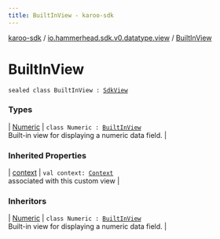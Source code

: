 ```yaml
---
title: BuiltInView - karoo-sdk
---
```


[karoo-sdk](../../index.html) / [io.hammerhead.sdk.v0.datatype.view](../index.html) / [BuiltInView](./index.html)

# BuiltInView

`sealed class BuiltInView : `[`SdkView`](../-sdk-view/index.html)

### Types

| [Numeric](-numeric/index.html) | `class Numeric : `[`BuiltInView`](./index.html)<br>Built-in view for displaying a numeric data field. |

### Inherited Properties

| [context](../-sdk-view/context.html) | `val context: `[`Context`](https://developer.android.com/reference/android/content/Context.html)<br>associated with this custom view |

### Inheritors

| [Numeric](-numeric/index.html) | `class Numeric : `[`BuiltInView`](./index.html)<br>Built-in view for displaying a numeric data field. |

